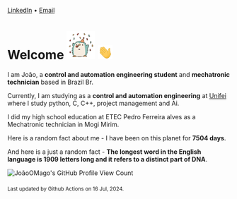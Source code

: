 [LinkedIn](https://www.linkedin.com/in/joão-pedro-gozzoli-b95641301/) &bull;
[Email](joaopedrogozzoli@gmail.com)

# Welcome <img src="happy.gif" height="64px" /> <img src="wave.gif" height="32px" />

I am João, a  **control and automation engineering student** and **mechatronic technician** based in Brazil Br.

Currently, I am studying as a **control and automation engineering** at [Unifei](https://unifei.edu.br) where I study python, C, C++, project management and Ai.

I did my high school education at ETEC Pedro Ferreira alves as a Mechatronic technician in Mogi Mirim.

Here is a random fact about me - I have been on this planet for **7504 days**.

And here is a just a random fact -  **The longest word in the English language is 1909 letters long and it refers to a distinct part of DNA**.

![JoãoOMago's GitHub Profile View Count](https://komarev.com/ghpvc/?username=JoaoOMago)

<sub>Last updated by Github Actions on 16 Jul, 2024.</sub>
